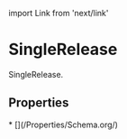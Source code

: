 import Link from 'next/link'

# SingleRelease

SingleRelease.

## Properties

<Grid>
* [](/Properties/Schema.org/)

</Grid>

